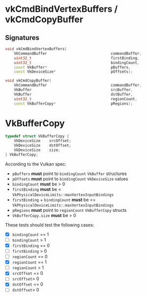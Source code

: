 # vkCmdBindVertexBuffers / vkCmdCopyBuffer

## Signatures
```c++
void vkCmdBindVertexBuffers(
    VkCommandBuffer                             commandBuffer,
    uint32_t                                    firstBinding,
    uint32_t                                    bindingCount,
    const VkBuffer*                             pBuffers,
    const VkDeviceSize*                         pOffsets);

void vkCmdCopyBuffer(
    VkCommandBuffer                             commandBuffer,
    VkBuffer                                    srcBuffer,
    VkBuffer                                    dstBuffer,
    uint32_t                                    regionCount,
    const VkBufferCopy*                         pRegions);
```

# VkBufferCopy
```c++
typedef struct VkBufferCopy {
    VkDeviceSize    srcOffset;
    VkDeviceSize    dstOffset;
    VkDeviceSize    size;
} VkBufferCopy;
```

According to the Vulkan spec:
- `pBuffers` **must** point to `bindingCount` `VkBuffer` structures
- `pOffsets` **must** point to `bindingCount` `VkDeviceSize` values
- `bindingCount` **must** be > 0
- `firstBinding` **must** be < `VkPhysicalDeviceLimits::maxVertexInputBindings`
- `firstBinding` + `bindingCount` **must** be <=
    `VkPhysicalDeviceLimits::maxVertexInputBindings`
- `pRegions` **must** point to `regionCount` `VkBufferCopy` structs
- `VkBufferCopy.size` **must** be > 0

These tests should test the following cases:
- [x] `bindingCount` == 1
- [ ] `bindingCount` > 1
- [x] `firstBinding` == 0
- [ ] `firstBinding` > 0
- [ ] `regionCount` == 0
- [x] `regionCount` == 1
- [ ] `regionCount` > 1
- [x] `srcOffset` == 0
- [ ] `srcOffset`> 0
- [x] `dstOffset` == 0
- [ ] `dstOffset`> 0
